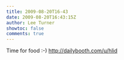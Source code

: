 ```yaml
---
title: 2009-08-20T16-43
date: 2009-08-20T16:43:15Z
author: Lee Turner
showtoc: false
comments: true
---
```


Time for food :-) http://dailybooth.com/u/hlid

